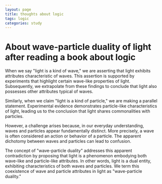 ```yaml
---
layout: page
title: thoughts about logic
tags: logic
categories: study
---
```


# About wave-particle duality of light after reading a book about logic

When we say "light is a kind of wave," we are asserting that light exhibits attributes characteristic of waves. This assertion is supported by experiments that highlight certain wave-like properties of light. Subsequently, we extrapolate from these findings to conclude that light also possesses other attributes typical of waves.

Similarly, when we claim "light is a kind of particle," we are making a parallel statement. Experimental evidence demonstrates particle-like characteristics of light, leading us to the conclusion that light shares commonalities with particles.

However, a challenge arises because, in our everyday understanding, waves and particles appear fundamentally distinct. More precisely, a wave is often considered an action or behavior of a particle. The apparent dichotomy between waves and particles can lead to confusion.

The concept of "wave-particle duality" addresses this apparent contradiction by proposing that light is a phenomenon embodying both wave-like and particle-like attributes. In other words, light is a dual entity, exhibiting characteristics of both waves and particles. We term this coexistence of wave and particle attributes in light as "wave-particle duality."

<!-- When we say "light is a kind of wave", we mean that light has the attributes of a wave. We prove it by an experiment pointing out that light has some attributes of the wave, and then we conclude that light has other attributes of the wave. That's what we mean when we say "light is a kind of wave".

"Light is a kind of particle" is the same.

But because in a common vision, the wave is not a bit the same as a particle, or to be more precise, the wave is a kind of an action of a particle, which means a thing can't be a wave and be a particle at the same time. It's a cause of fallacy.

So, "light has wave-particle duality" means light is a thing, that has the attributes of a wave and a particle, we call this thing having wave-particle duality. -->